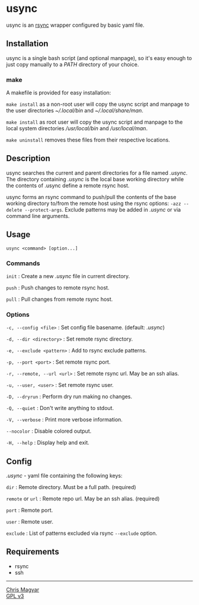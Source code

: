 # usync

usync is an [rsync][rsync] wrapper configured by basic yaml file.

## Installation

usync is a single bash script (and optional manpage), so it's easy enough to
just copy manually to a *PATH* directory of your choice.

### make

A makefile is provided for easy installation:

`make install` as a non-root user will copy the usync script and manpage to the
user directories *~/.local/bin* and *~/.local/share/man*.

`make install` as root user will copy the usync script and manpage to the local
system directories */usr/local/bin* and */usr/local/man*.

`make uninstall` removes these files from their respective locations.

## Description

usync searches the current and parent directories for a file named *.usync*. The
directory containing *.usync* is the local base working directory while the
contents of .usync define a remote rsync host.

usync forms an rsync command to push/pull the contents of the base working
directory to/from the remote host using the rsync options: `-azz --delete
--protect-args`. Exclude patterns may be added in *.usync* or via command line
arguments.

## Usage

    usync <command> [option...]

### Commands
`init`
: Create a new *.usync* file in current directory.

`push`
: Push changes to remote rsync host.

`pull`
: Pull changes from remote rsync host.

### Options
`-c, --config <file>`
: Set config file basename. (default: *.usync*)

`-d, --dir <directory>`
: Set remote rsync directory.

`-e, --exclude <pattern>`
: Add to rsync exclude patterns.

`-p, --port <port>`
: Set remote rsync port.

`-r, --remote, --url <url>`
: Set remote rsync url. May be an ssh alias.

`-u, --user, <user>`
: Set remote rsync user.

`-D, --dryrun`
: Perform dry run making no changes.

`-Q, --quiet`
: Don't write anything to stdout.

`-V, --verbose`
: Print more verbose information.

`--nocolor`
: Disable colored output.

`-H, --help`
: Display help and exit.

## Config
*.usync* - yaml file containing the following keys:

`dir`
: Remote directory. Must be a full path. (required)

`remote` or `url`
: Remote repo url. May be an ssh alias. (required)

`port`
: Remote port.

`user`
: Remote user.

`exclude`
: List of patterns excluded via rsync `--exclude` option.

## Requirements
- rsync
- ssh

----
[Chris Magyar](https://mags.zone)\
[GPL v3](https://www.gnu.org/licenses/gpl-3.0)

[rsync]: https://github.com/WayneD/rsync
[rules]: https://man7.org/linux/man-pages/man1/rsync.1.html#FILTER_RULES

<!--metadata:
author: Chris Magyar <c.magyar.ec@gmail.com>
description: Automated rsync wrapper written in bash.
keywords: usync, rsync, ssh, bash
-->

